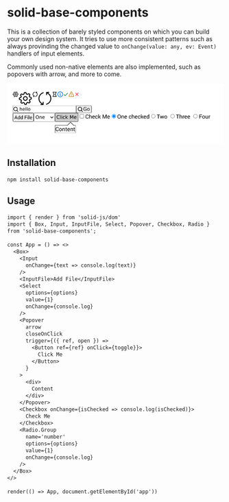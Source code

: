 # solid-base-components

This is a collection of barely styled components on which you can build your own
design system. It tries to use more consistent patterns such as always provinding
the changed value to `onChange(value: any, ev: Event)` handlers of input elements.

Commonly used non-native elements are also implemented, such as popovers with arrow,
and more to come.

![Demo](./demo.png)


## Installation

```bash
npm install solid-base-components
```

## Usage

```tsx
import { render } from 'solid-js/dom'
import { Box, Input, InputFile, Select, Popover, Checkbox, Radio } from 'solid-base-components';

const App = () => <>
  <Box>
    <Input
      onChange={text => console.log(text)}
    />
    <InputFile>Add File</InputFile>
    <Select
      options={options}
      value={1}
      onChange={console.log}
    />
    <Popover
      arrow
      closeOnClick
      trigger={({ ref, open }) =>
        <Button ref={ref} onClick={toggle}}>
          Click Me
        </Button>
      }
    >
      <div>
        Content
      </div>
    </Popover>
    <Checkbox onChange={isChecked => console.log(isChecked)}>
      Check Me
    </Checkbox>
    <Radio.Group
      name='number'
      options={options}
      value={1}
      onChange={console.log}
    />
  </Box>
</>

render(() => App, document.getElementById('app'))
```
